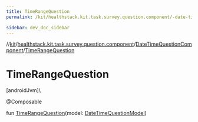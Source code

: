 ```yaml
---
title: TimeRangeQuestion
permalink: /kit/healthstack.kit.task.survey.question.component/-date-time-question-component/-time-range-question.html

sidebar: dev_doc_sidebar
---
```

//[kit](../../../index.html)/[healthstack.kit.task.survey.question.component](../index.html)/[DateTimeQuestionComponent](index.html)/[TimeRangeQuestion](-time-range-question.html)



# TimeRangeQuestion



[androidJvm]\




@Composable



fun [TimeRangeQuestion](-time-range-question.html)(model: [DateTimeQuestionModel](../../healthstack.kit.task.survey.question.model/-date-time-question-model/index.html))





